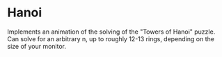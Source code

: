 # Hanoi
Implements an animation of the solving of the "Towers of Hanoi" puzzle. Can solve for an arbitrary n, up to roughly 12-13 rings, depending on the size of your monitor.
